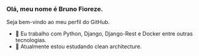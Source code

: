 ### Olá, meu nome é Bruno Fioreze. 
Seja bem-vindo ao meu perfil do GitHub.

- 🔭 Eu trabalho com Python, Django, Django-Rest e Docker entre outras tecnologias.
- 🌱 Atualmente estou estudando clean architecture.

